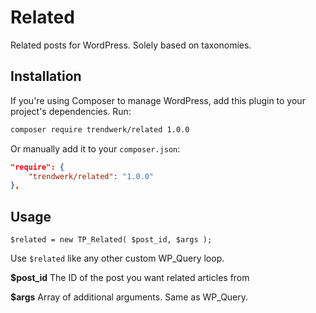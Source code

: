 Related
=======

Related posts for WordPress. Solely based on taxonomies.

## Installation
If you're using Composer to manage WordPress, add this plugin to your project's dependencies. Run:
```sh
composer require trendwerk/related 1.0.0
```

Or manually add it to your `composer.json`:
```json
"require": {
	"trendwerk/related": "1.0.0"
},
```

## Usage

	$related = new TP_Related( $post_id, $args );

Use `$related` like any other custom WP_Query loop.

**$post_id** The ID of the post you want related articles from

**$args** Array of additional arguments. Same as WP_Query.
